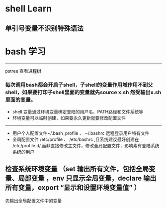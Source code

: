# shell Learn

## 单引号变量不识别特殊语法
# bash 学习
*** 
pstree 查看进程树
### 每次调用bash都会开启子shell，子shell的变量作用域作用不到父shell，如果要打印子shell里面的变量就先source x.sh 然受输出x.sh里面的变量。

- shell 变量通过环境变量确定登陆的用户名、PATH路径和文件系统等
- 环境变量可以临时创建，如果要永久更新就要修改配置文件

***
- 用户个人配置文件~/.bash_profile 、 ~/.bashrc 远程登录用户特有文件
- 全局配置文件 /etc/profile 、 /etc/bashrc ,且系统建议最好创建在 /etc/profile.d/,而非直接修改主文件，修改全局配置文件，影响素有登陆系统系统的用户

## 检查系统环境变量 （set **输出所有文件，包括全局变量、局部变量** ，env **只显示全局变量**，declare **输出所有变量**，export “显示和设置环境变量值” ）
先输出全局配置文件中的变量

